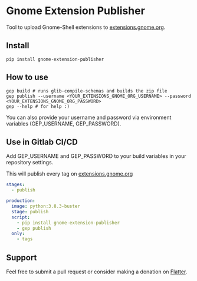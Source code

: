 # Gnome Extension Publisher
Tool to upload Gnome-Shell extensions to [extensions.gnome.org](https://extensions.gnome.org).

## Install
```console
pip install gnome-extension-publisher
```

## How to use
```console
gep build # runs glib-compile-schemas and builds the zip file
gep publish --username <YOUR_EXTENSIONS_GNOME_ORG_USERNAME> --password <YOUR_EXTENSIONS_GNOME_ORG_PASSWORD>
gep --help # for help :)
```

You can also provide your username and password via environment variables (GEP_USERNAME, GEP_PASSWORD).

## Use in Gitlab CI/CD
Add GEP_USERNAME and GEP_PASSWORD to your build variables in your repository settings.

This will publish every tag on [extensions.gnome.org](https://extensions.gnome.org)
```yaml
stages:
  - publish

production:
  image: python:3.8.3-buster
  stage: publish
  script:
    - pip install gnome-extension-publisher
    - gep publish
  only:
    - tags
```

## Support
Feel free to submit a pull request or consider making a donation on [Flatter](https://flattr.com/@SebastianNoelLuebke).